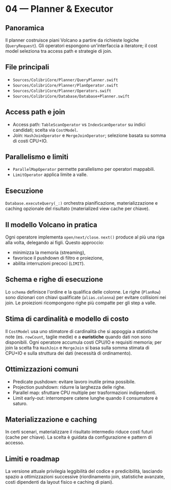 04 — Planner & Executor
=======================

Panoramica
----------
Il planner costruisce piani Volcano a partire da richieste logiche (`QueryRequest`). Gli operatori espongono un'interfaccia a iteratore; il cost model seleziona tra access path e strategie di join.

File principali
---------------
- `Sources/ColibriCore/Planner/QueryPlanner.swift`
- `Sources/ColibriCore/Planner/PlanOperator.swift`
- `Sources/ColibriCore/Planner/Operators.swift`
- `Sources/ColibriCore/Database/Database+Planner.swift`

Access path e join
------------------
- Access path: `TableScanOperator` vs `IndexScanOperator` su indici candidati; scelta via `CostModel`.
- Join: `HashJoinOperator` e `MergeJoinOperator`; selezione basata su somma di costi CPU+IO.

Parallelismo e limiti
---------------------
- `ParallelMapOperator` permette parallelismo per operatori mappabili.
- `LimitOperator` applica limite a valle.

Esecuzione
----------
`Database.executeQuery(_:)` orchestra pianificazione, materializzazione e caching opzionale del risultato (materialized view cache per chiave).

Il modello Volcano in pratica
----------------------------
Ogni operatore implementa `open/next/close`. `next()` produce al più una riga alla volta, delegando ai figli. Questo approccio:
- minimizza la memoria (streaming),
- favorisce il pushdown di filtro e proiezione,
- abilita interruzioni precoci (`LIMIT`).

Schema e righe di esecuzione
----------------------------
Lo `schema` definisce l'ordine e la qualifica delle colonne. Le righe (`PlanRow`) sono dizionari con chiavi qualificate (`alias.colonna`) per evitare collisioni nei join. Le proiezioni ricompongono righe più compatte per gli step a valle.

Stima di cardinalità e modello di costo
---------------------------------------
Il `CostModel` usa uno stimatore di cardinalità che si appoggia a statistiche note (es. `rowCount`, taglie medie) e a **euristiche** quando dati non sono disponibili. Ogni operatore accumula costi CPU/IO e requisiti memoria; per join la scelta fra `HashJoin` e `MergeJoin` si basa sulla somma stimata di CPU+IO e sulla struttura dei dati (necessità di ordinamento).

Ottimizzazioni comuni
---------------------
- Predicate pushdown: evitare lavoro inutile prima possibile.
- Projection pushdown: ridurre la larghezza delle righe.
- Parallel map: sfruttare CPU multiple per trasformazioni indipendenti.
- Limit early-out: interrompere catene lunghe quando il consumatore è saturo.

Materializzazione e caching
---------------------------
In certi scenari, materializzare il risultato intermedio riduce costi futuri (cache per chiave). La scelta è guidata da configurazione e pattern di accesso.

Limiti e roadmap
----------------
La versione attuale privilegia leggibilità del codice e predicibilità, lasciando spazio a ottimizzazioni successive (riordinamento join, statistiche avanzate, costi dipendenti da layout fisico e caching di piani).


